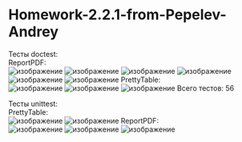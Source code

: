 # Homework-2.2.1-from-Pepelev-Andrey
Тесты doctest:  
ReportPDF:  
![изображение](https://user-images.githubusercontent.com/71896344/204722590-abf43192-04d4-4501-8977-0885d22c4b72.png)
![изображение](https://user-images.githubusercontent.com/71896344/204722638-6ef757c1-cdb7-4a42-9b7c-8a36ba5f88e3.png)
![изображение](https://user-images.githubusercontent.com/71896344/204722669-d4cc3573-e30e-4eb3-b94c-734f1f4a2217.png)
![изображение](https://user-images.githubusercontent.com/71896344/204722747-b078abe4-fdfe-4504-b471-f3c4f74e353b.png)
![изображение](https://user-images.githubusercontent.com/71896344/204722788-47b14ac2-62e3-4449-a613-55c1a0db4013.png)
![изображение](https://user-images.githubusercontent.com/71896344/204722833-d7e21a59-87c6-40e3-ac72-ae2dd44d9307.png)
PrettyTable:  
![изображение](https://user-images.githubusercontent.com/71896344/204722894-10e7bdfb-9237-46cd-b40e-d1669ecc605a.png)
![изображение](https://user-images.githubusercontent.com/71896344/204722940-a3363a90-2eb6-47f0-bef7-9a5f2e50e763.png)
![изображение](https://user-images.githubusercontent.com/71896344/204722971-04e7ddf5-bf49-419b-85a0-9db0ffa6d69a.png)
Всего тестов: 56

Тесты unittest:  
PrettyTable:  
![изображение](https://user-images.githubusercontent.com/71896344/204723298-94c46270-2760-4ae2-bdf6-a9349fe164c7.png)
![изображение](https://user-images.githubusercontent.com/71896344/204723406-cb45b175-331d-4e9e-9499-767d17b6922b.png)
ReportPDF:  
![изображение](https://user-images.githubusercontent.com/71896344/204723574-e3ee47fb-bfd3-4a92-b74a-8198db0837ea.png)
![изображение](https://user-images.githubusercontent.com/71896344/204723629-486c7003-fc6a-40fc-aa58-db533348150e.png)
![изображение](https://user-images.githubusercontent.com/71896344/204723681-14d827a0-74f5-442c-84f0-9d1310bbdffa.png)
